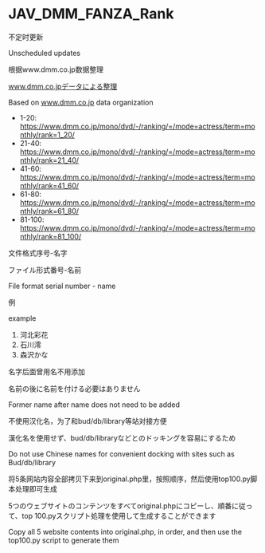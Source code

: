 # JAV_DMM_FANZA_Rank

不定时更新

Unscheduled updates

根据www.dmm.co.jp数据整理

www.dmm.co.jpデータによる整理

Based on www.dmm.co.jp data organization

- 1-20: https://www.dmm.co.jp/mono/dvd/-/ranking/=/mode=actress/term=monthly/rank=1_20/
- 21-40: https://www.dmm.co.jp/mono/dvd/-/ranking/=/mode=actress/term=monthly/rank=21_40/
- 41-60: https://www.dmm.co.jp/mono/dvd/-/ranking/=/mode=actress/term=monthly/rank=41_60/
- 61-80: https://www.dmm.co.jp/mono/dvd/-/ranking/=/mode=actress/term=monthly/rank=61_80/
- 81-100: https://www.dmm.co.jp/mono/dvd/-/ranking/=/mode=actress/term=monthly/rank=81_100/

文件格式序号-名字

ファイル形式番号-名前

File format serial number - name

例

example

1. 河北彩花
2. 石川澪
3. 森沢かな

名字后面曾用名不用添加

名前の後に名前を付ける必要はありません

Former name after name does not need to be added

不使用汉化名，为了和bud/db/library等站对接方便

漢化名を使用せず、bud/db/libraryなどとのドッキングを容易にするため

Do not use Chinese names for convenient docking with sites such as Bud/db/library

将5条网站内容全部拷贝下来到original.php里，按照顺序，然后使用top100.py脚本处理即可生成

5つのウェブサイトのコンテンツをすべてoriginal.phpにコピーし、順番に従って、top 100.pyスクリプト処理を使用して生成することができます

Copy all 5 website contents into original.php, in order, and then use the top100.py script to generate them
